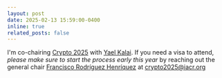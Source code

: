 ```yaml
---
layout: post
date: 2025-02-13 15:59:00-0400
inline: true
related_posts: false
---
```


I'm co-chairing [Crypto 2025](https://crypto.iacr.org/2025/) with [Yael Kalai](https://www.csail.mit.edu/person/yael-kalai). If you need a visa to attend, *please make sure to start the process early this year* by reaching out the general chair [Francisco Rodríguez Henríquez](https://www.tii.ae/team/prof-francisco-rodriguez-henriquez) at crypto2025@iacr.org 

